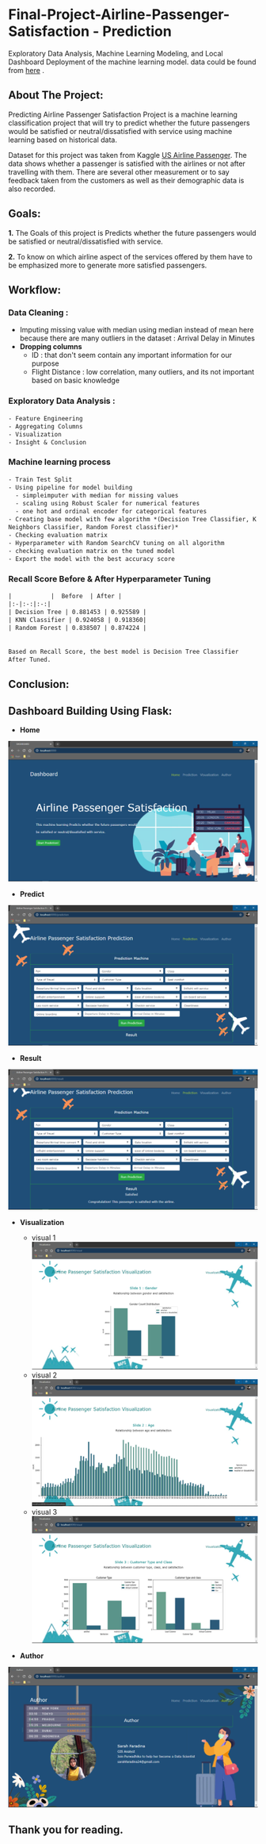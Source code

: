 # **Final-Project-Airline-Passenger-Satisfaction - Prediction**
Exploratory Data Analysis, Machine Learning Modeling, and Local Dashboard Deployment of the machine learning model. data could be found from [here](https://www.kaggle.com/johndddddd/customer-satisfaction) .


## **About The Project:** 

Predicting Airline Passenger Satisfaction Project is a machine learning classification project that will try to predict whether the future passengers would be satisfied or neutral/dissatisfied with service using machine learning based on historical data.

Dataset for this project was taken from Kaggle [US Airline Passenger](https://www.kaggle.com/johndddddd/customer-satisfaction). The data shows whether a passenger is satisfied with the airlines or not after travelling with them. There are several other measurement or to say feedback taken from the customers as well as their demographic data is also recorded.


## **Goals:**

**1.** The Goals of this project is Predicts whether the future passengers would be satisfied or neutral/dissatisfied with service. 

**2.** To know on which airline aspect of the services offered by them have to be emphasized more to generate more satisfied passengers.


## **Workflow:**

### **Data Cleaning :** 
  - Imputing missing value with median using median instead of mean here because there are many outliers in the dataset : Arrival Delay in Minutes
  - **Dropping columns** 
    - ID : that don't seem contain any important information for our purpose
    - Flight Distance :  low correlation, many outliers, and its not important based on basic knowledge
      
 ### **Exploratory Data Analysis :** 
    - Feature Engineering 
    - Aggregating Columns
    - Visualization
    - Insight & Conclusion
  
 ### **Machine learning process**
    - Train Test Split
    - Using pipeline for model building 
      - simpleimputer with median for missing values
      - scaling using Robust Scaler for numerical features
      - one hot and ordinal encoder for categorical features
    - Creating base model with few algorithm *(Decision Tree Classifier, K Neighbors Classifier, Random Forest classifier)*
    - Checking evaluation matrix
    - Hyperparameter with Random SearchCV tuning on all algorithm
    - checking evaluation matrix on the tuned model
    - Export the model with the best accuracy score

 ### **Recall Score Before & After Hyperparameter Tuning**

    |           |  Before  | After |
    |:-|:-:|:-:|
    | Decision Tree | 0.881453 | 0.925589 |
    | KNN Classifier | 0.924058 | 0.918360|
    | Random Forest | 0.838507 | 0.874224 |
    

    Based on Recall Score, the best model is Decision Tree Classifier After Tuned.

## **Conclusion:**


## **Dashboard Building Using Flask:**

- **Home**

![Home](/Dashboard/resultdash/1_dashboard.png)

- **Predict**

![Predict](/Dashboard/resultdash/2_predict.png)

- **Result**

![Result](/Dashboard/resultdash/3_result.png)

- **Visualization**
  - visual 1
![Visualization1](/Dashboard/resultdash/4a_visual.png)
  - visual 2
![Visualization2](/Dashboard/resultdash/4b_visual.png)
  - visual 3
![Visualization3](/Dashboard/resultdash/4c_visual.png)
  
- **Author**

![Author](/Dashboard/resultdash/5_author.png)

## **Thank you for reading.**



